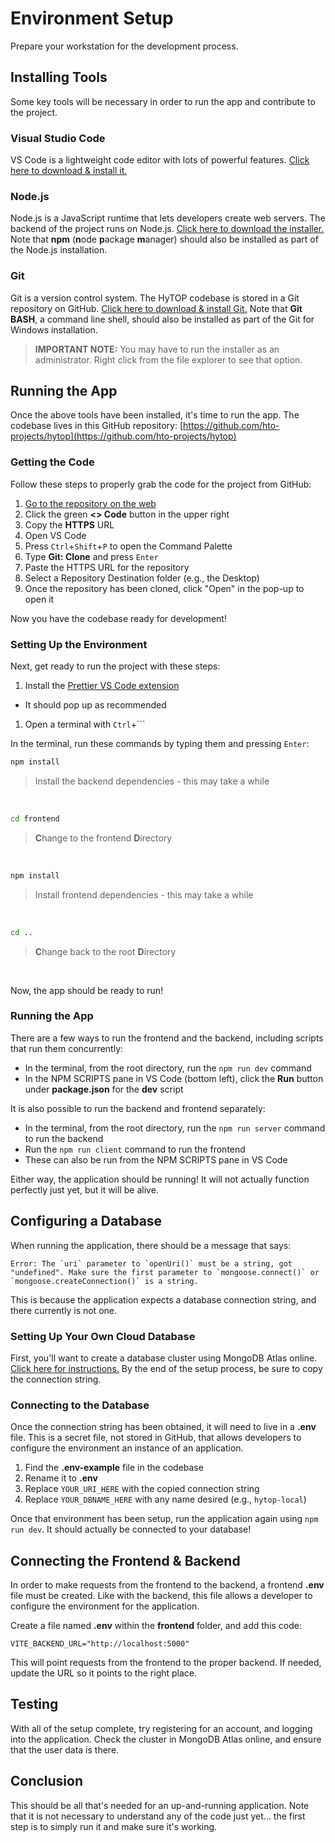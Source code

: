 # Environment Setup
Prepare your workstation for the development process.

## Installing Tools
Some key tools will be necessary in order to run the app and contribute to the project.

### Visual Studio Code
VS Code is a lightweight code editor with lots of powerful features. [Click here to download & install it.](https://code.visualstudio.com/Download)

### Node.js
Node.js is a JavaScript runtime that lets developers create web servers. The backend of the project runs on Node.js. [Click here to download the installer.](https://nodejs.org/en/download/prebuilt-installer) Note that **npm** (**n**ode **p**ackage **m**anager) should also be installed as part of the Node.js installation.

### Git
Git is a version control system. The HyTOP codebase is stored in a Git repository on GitHub. [Click here to download & install Git.](https://gitforwindows.org/) Note that **Git BASH**, a command line shell, should also be installed as part of the Git for Windows installation.

>**IMPORTANT NOTE:** You may have to run the installer as an administrator. Right click from the file explorer to see that option.

## Running the App
Once the above tools have been installed, it's time to run the app. The codebase lives in this GitHub repository: [https://github.com/hto-projects/hytop](https://github.com/hto-projects/hytop)

### Getting the Code
Follow these steps to properly grab the code for the project from GitHub:

1. [Go to the repository on the web](https://github.com/hto-projects/hytop)
1. Click the green **<> Code** button in the upper right
1. Copy the **HTTPS** URL
1. Open VS Code
1. Press `Ctrl`+`Shift`+`P` to open the Command Palette
1. Type **Git: Clone** and press `Enter`
1. Paste the HTTPS URL for the repository
1. Select a Repository Destination folder (e.g., the Desktop)
1. Once the repository has been cloned, click "Open" in the pop-up to open it

Now you have the codebase ready for development!

### Setting Up the Environment
Next, get ready to run the project with these steps:

1. Install the [Prettier VS Code extension](https://marketplace.visualstudio.com/items?itemName=esbenp.prettier-vscode)  
  - It should pop up as recommended
1. Open a terminal with `Ctrl`+`\``

In the terminal, run these commands by typing them and pressing `Enter`:

```bash
npm install
```
>Install the backend dependencies - this may take a while

<br>

```bash
cd frontend
```
>**C**hange to the frontend **D**irectory

<br>

```bash
npm install
```
>Install frontend dependencies - this may take a while

<br>

```bash
cd ..
```
>**C**hange back to the root **D**irectory

<br>

Now, the app should be ready to run!

### Running the App
There are a few ways to run the frontend and the backend, including scripts that run them concurrently:

- In the terminal, from the root directory, run the `npm run dev` command
- In the NPM SCRIPTS pane in VS Code (bottom left), click the **Run** button under **package.json** for the **dev** script

It is also possible to run the backend and frontend separately:

- In the terminal, from the root directory, run the `npm run server` command to run the backend
- Run the `npm run client` command to run the frontend
- These can also be run from the NPM SCRIPTS pane in VS Code

Either way, the application should be running! It will not actually function perfectly just yet, but it will be alive.

## Configuring a Database
When running the application, there should be a message that says:

```
Error: The `uri` parameter to `openUri()` must be a string, got "undefined". Make sure the first parameter to `mongoose.connect()` or `mongoose.createConnection()` is a string.
```

This is because the application expects a database connection string, and there currently is not one.

### Setting Up Your Own Cloud Database
First, you'll want to create a database cluster using MongoDB Atlas online. [Click here for instructions.](MongoAtlasSetup.md) By the end of the setup process, be sure to copy the connection string.

### Connecting to the Database
Once the connection string has been obtained, it will need to live in a **.env** file. This is a secret file, not stored in GitHub, that allows developers to configure the environment an instance of an application.

1. Find the **.env-example** file in the codebase
1. Rename it to **.env**
1. Replace `YOUR_URI_HERE` with the copied connection string
1. Replace `YOUR_DBNAME_HERE` with any name desired (e.g., `hytop-local`)

Once that environment has been setup, run the application again using `npm run dev`. It should actually be connected to your database!

## Connecting the Frontend & Backend
In order to make requests from the frontend to the backend, a frontend **.env** file must be created. Like with the backend, this file allows a developer to configure the environment for the application.

Create a file named **.env** within the **frontend** folder, and add this code:

```
VITE_BACKEND_URL="http://localhost:5000"
```

This will point requests from the frontend to the proper backend. If needed, update the URL so it points to the right place.

## Testing
With all of the setup complete, try registering for an account, and logging into the application. Check the cluster in MongoDB Atlas online, and ensure that the user data is there.

## Conclusion
This should be all that's needed for an up-and-running application. Note that it is not necessary to understand any of the code just yet... the first step is to simply run it and make sure it's working.
